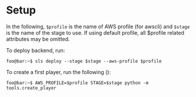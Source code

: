 # Setup
In the following, `$profile` is the name of AWS profile (for awscli) and `$stage` is the name of the stage to use. If using default profile, all $profile related attributes may be omitted.

To deploy backend, run:
```console
foo@bar:~$ sls deploy --stage $stage --aws-profile $profile
```

To create a first player, run the following ():
```console
foo@bar:~$ AWS_PROFILE=$profile STAGE=$stage python -m tools.create_player
```